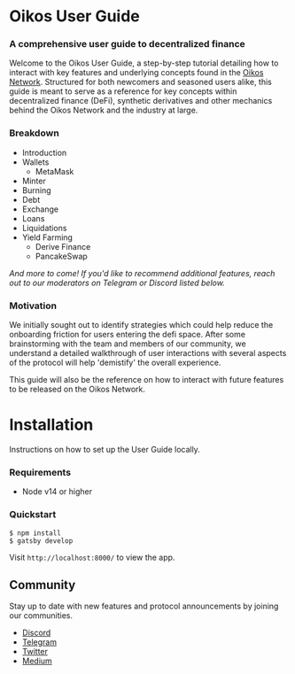 # Oikos User Guide

### A comprehensive user guide to decentralized finance

Welcome to the Oikos User Guide, a step-by-step tutorial detailing how to interact with key features and underlying concepts found in the [Oikos Network](https://oikos.cash/). Structured for both newcomers and seasoned users alike, this guide is meant to serve as a reference for key concepts within decentralized finance (DeFi), synthetic derivatives and other mechanics behind the Oikos Network and the industry at large.

### Breakdown
- Introduction
- Wallets
    - MetaMask
- Minter
- Burning
- Debt
- Exchange
- Loans
- Liquidations
- Yield Farming
    - Derive Finance
    - PancakeSwap

*And more to come! If you'd like to recommend additional features, reach out to our moderators on Telegram or Discord listed below.*

### Motivation

We initially sought out to identify strategies which could help reduce the onboarding friction for users entering the defi space. After some brainstorming with the team and members of our community, we understand a detailed walkthrough of user interactions with several aspects of the protocol will help 'demistify' the overall experience. 

This guide will also be the reference on how to interact with future features to be released on the Oikos Network. 

# Installation

Instructions on how to set up the User Guide locally.

### Requirements

* Node v14 or higher

### Quickstart

```
$ npm install
$ gatsby develop
```

Visit `http://localhost:8000/` to view the app.


## Community 

Stay up to date with new features and protocol announcements by joining our communities.

- [Discord](https://discord.gg/VVDu6Er)
- [Telegram](https://t.me/oikoscash)
- [Twitter](https://twitter.com/oikos_cash)
- [Medium](https://oikoscash.medium.com/)
